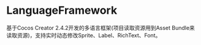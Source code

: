 # LanguageFramework
基于Cocos Creator 2.4.2开发的多语言框架(项目读取资源用到Asset Bundle来读取资源)，支持实时动态修改Sprite、Label、RichText、Font。
